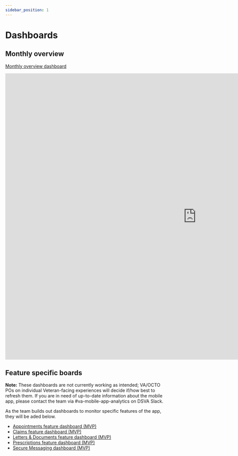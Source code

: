 ```yaml
---
sidebar_position: 1
---
```


# Dashboards

## Monthly overview

[Monthly overview dashboard](https://lookerstudio.google.com/embed/reporting/e28cd59a-b2e5-4f29-8ae4-a4eea6d23f9c/page/p_6ji09oht5c)

<iframe width="1200" height="900" src="https://lookerstudio.google.com/embed/reporting/e28cd59a-b2e5-4f29-8ae4-a4eea6d23f9c/page/p_6ji09oht5c" frameborder="0" allowfullscreen></iframe>

## Feature specific boards

<b>Note:</b> These dashboards are not currently working as intended; VA/OCTO POs on individual Veteran-facing experiences will decide if/how best to refresh them. If you are in need of up-to-date information about the mobile app, please contact the team via #va-mobile-app-analytics on DSVA Slack.

As the team builds out dashboards to monitor specific features of the app, they will be aded below.

- [Appointments feature dashboard (MVP)](https://lookerstudio.google.com/u/0/reporting/06c3f64f-fcbd-4c13-adb6-3a9c34503f63/page/p_wtepo1ul5c)
- [Claims feature dashboard (MVP)](https://lookerstudio.google.com/u/0/reporting/dea3ede1-2d2e-4401-abd7-a44beada8a35/page/p_wtepo1ul5c)
- [Letters & Documents feature dashboard (MVP)](https://lookerstudio.google.com/reporting/75ed7c08-937b-46d7-9f6f-6d3220129a62)
- [Prescriptions feature dashboard (MVP)](https://lookerstudio.google.com/u/0/reporting/8e2627dc-fd2c-4be0-83dc-b60f69df7527/page/p_wtepo1ul5c)
- [Secure Messaging dashboard (MVP)](https://lookerstudio.google.com/u/0/reporting/ee7b19ce-7c3a-4a0c-a5fe-1a5dcbdffc58/page/p_wtepo1ul5c)
